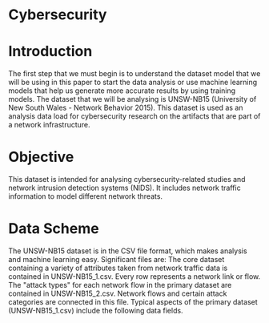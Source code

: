 # Cybersecurity

# Introduction
The first step that we must begin is to understand the dataset model that we will be using in this paper to start the data analysis or use machine learning models that help us generate more accurate results by using training models.
The dataset that we will be analysing is UNSW-NB15 (University of New South Wales - Network Behavior 2015). This dataset is used as an analysis data load for cybersecurity research on the artifacts that are part of a network infrastructure. 

# Objective
This dataset is intended for analysing cybersecurity-related studies and network intrusion detection systems (NIDS). It includes network traffic information to model different network threats.

# Data Scheme
The UNSW-NB15 dataset is in the CSV file format, which makes analysis and machine learning easy. Significant files are:
The core dataset containing a variety of attributes taken from network traffic data is contained in UNSW-NB15_1.csv. Every row represents a network link or flow.
The "attack types" for each network flow in the primary dataset are contained in UNSW-NB15_2.csv. Network flows and certain attack categories are connected in this file.
Typical aspects of the primary dataset (UNSW-NB15_1.csv) include the following data fields.
